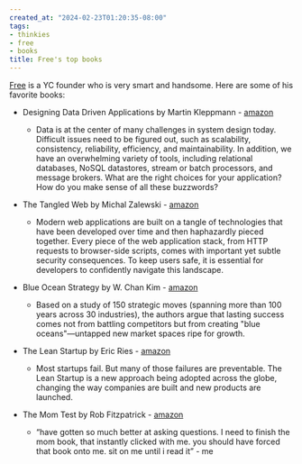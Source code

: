 ```yaml
---
created_at: "2024-02-23T01:20:35-08:00"
tags:
- thinkies
- free
- books
title: Free's top books
---
```


[Free](https://freeqaz.com/) is a YC founder who is very smart and handsome. Here are some of his favorite books:

- Designing Data Driven Applications by Martin Kleppmann - [amazon](https://a.co/d/2fEJhv3)

  - Data is at the center of many challenges in system design today. Difficult issues need to be figured out, such as scalability, consistency, reliability, efficiency, and maintainability. In addition, we have an overwhelming variety of tools, including relational databases, NoSQL datastores, stream or batch processors, and message brokers. What are the right choices for your application? How do you make sense of all these buzzwords?
- The Tangled Web by Michal Zalewski - [amazon](https://a.co/d/gBXJQY0)

  - Modern web applications are built on a tangle of technologies that have been developed over time and then haphazardly pieced together. Every piece of the web application stack, from HTTP requests to browser-side scripts, comes with important yet subtle security consequences. To keep users safe, it is essential for developers to confidently navigate this landscape.
- Blue Ocean Strategy by W. Chan Kim - [amazon](https://a.co/d/8oILuuk)

  - Based on a study of 150 strategic moves (spanning more than 100 years across 30 industries), the authors argue that lasting success comes not from battling competitors but from creating "blue oceans"—untapped new market spaces ripe for growth.
- The Lean Startup by Eric Ries - [amazon](https://a.co/d/9bFLwSN)

  - Most startups fail. But many of those failures are preventable. The Lean Startup is a new approach being adopted across the globe, changing the way companies are built and new products are launched.
- The Mom Test by Rob Fitzpatrick - [amazon](https://www.momtestbook.com/)

  - “have gotten so much better at asking questions. I need to finish the mom book, that instantly clicked with me. you should have forced that book onto me. sit on me until i read it” - me